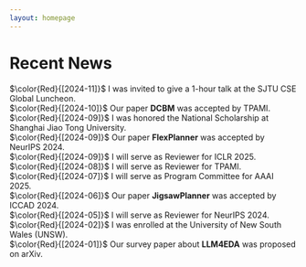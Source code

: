 ```yaml
---
layout: homepage 
---
```


# Recent News

$\color{Red}{[2024-11]}$    I was invited to give a 1-hour talk at the SJTU CSE Global Luncheon.  
$\color{Red}{[2024-10]}$    Our paper **DCBM** was accepted by TPAMI.  
$\color{Red}{[2024-09]}$    I was honored the National Scholarship at Shanghai Jiao Tong University.  
$\color{Red}{[2024-09]}$    Our paper **FlexPlanner** was accepted by NeurIPS 2024.  
$\color{Red}{[2024-09]}$    I will serve as Reviewer for ICLR 2025.  
$\color{Red}{[2024-08]}$    I will serve as Reviewer for TPAMI.  
$\color{Red}{[2024-07]}$    I will serve as Program Committee for AAAI 2025.  
$\color{Red}{[2024-06]}$    Our paper **JigsawPlanner** was accepted by ICCAD 2024.  
$\color{Red}{[2024-05]}$    I will serve as Reviewer for NeurIPS 2024.  
$\color{Red}{[2024-02]}$    I was enrolled at the University of New South Wales (UNSW).  
$\color{Red}{[2024-01]}$    Our survey paper about **LLM4EDA** was proposed on arXiv.  